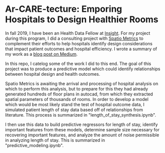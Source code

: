 # Ar-CARE-tecture: Emporing Hospitals to Design Healthier Rooms

In fall 2019, I have been an Health Data Fellow at [Insight](https://www.insighthealthdata.com). For my project during this program, I did a consulting project with [Spatio Metrics](https://www.spatiometrics.com) to complement their efforts to help hospitals identify design considerations that impact patient outcomes and hospital efficiency. I wrote a summary of my work as a [blog post on Medium](https://medium.com/@evan.o.anderson/empowering-hospitals-to-design-healthier-rooms-with-spatio-metrics-f2e4a314bef6?source=friends_link&sk=fbd32dad88a1b24796e57b581818a147).

In this repo, I catelog some of the work I did to this end. The goal of this project was to produce a predictive model which could identify relationships between hospital design and health outcomes. 

Spatio Metrics is awaiting the arrival and processing of hospital analysis on which to perform this analysis, but to prepare for this they had already generated hundreds of floor plans in autocad, from which they extracted spatial parameters of thousands of rooms. In order to develop a model which would be most likely stand the test of hospital outcome data, I simulated patient length of stay data based off of relationships from literature. This process is summarized in "length_of_stay_synthesis.ipynb".

I then use this data to build predictive regressors for length of stay, identify important features from these models, determine sample size necessary for recovering important features, and analyze the amount of noise permissible in analyzing length of stay. This is summarized in "predictive_modeling.ipynb".